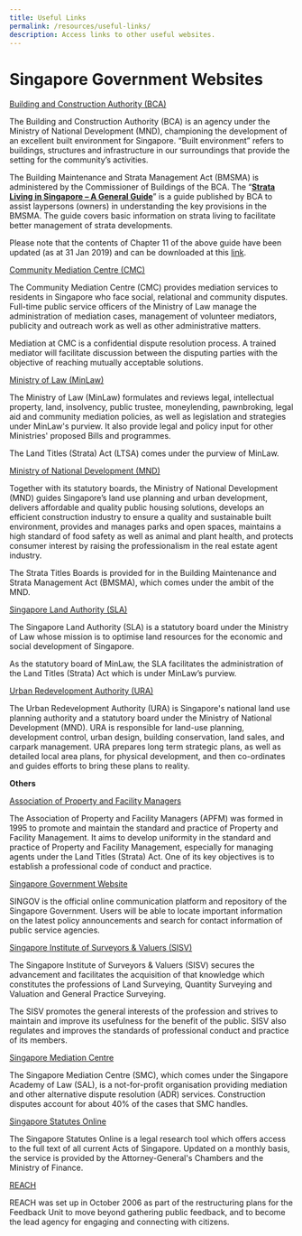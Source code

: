 ```yaml
---
title: Useful Links
permalink: /resources/useful-links/
description: Access links to other useful websites.
---
```

# Singapore Government Websites


  

[Building and Construction Authority (BCA)](https://www.bca.gov.sg/ "Building and Construction Authority (BCA)")

The Building and Construction Authority (BCA) is an agency under the Ministry of National Development (MND), championing the development of an excellent built environment for Singapore. “Built environment” refers to buildings, structures and infrastructure in our surroundings that provide the setting for the community’s activities.

The Building Maintenance and Strata Management Act (BMSMA) is administered by the Commissioner of Buildings of the BCA. The “[**Strata Living in Singapore – A General Guide**](https://www1.bca.gov.sg/regulatory-info/building-maintenance-and-strata-management/management-corporation-strata-title-mcst/strata-living-guide "Strata Living in Singapore – A General Guide")” is a guide published by BCA to assist laypersons (owners) in understanding the key provisions in the BMSMA. The guide covers basic information on strata living to facilitate better management of strata developments.

Please note that the contents of Chapter 11 of the above guide have been updated (as at 31 Jan 2019) and can be downloaded at this [link](https://www.bca.gov.sg/BMSM/others/Chapter11.pdf).

  

[Community Mediation Centre (CMC)](https://www.mlaw.gov.sg/content/cmc/en.html "Community Mediation Centre (CMC)")

The Community Mediation Centre (CMC) provides mediation services to residents in Singapore who face social, relational and community disputes. Full-time public service officers of the Ministry of Law manage the administration of mediation cases, management of volunteer mediators, publicity and outreach work as well as other administrative matters.

Mediation at CMC is a confidential dispute resolution process. A trained mediator will facilitate discussion between the disputing parties with the objective of reaching mutually acceptable solutions.

  

[Ministry of Law (MinLaw)](https://www.mlaw.gov.sg/)

The Ministry of Law (MinLaw) formulates and reviews legal, intellectual property, land, insolvency, public trustee, moneylending, pawnbroking, legal aid and community mediation policies, as well as legislation and strategies under MinLaw's purview. It also provide legal and policy input for other Ministries' proposed Bills and programmes.

The Land Titles (Strata) Act (LTSA) comes under the purview of MinLaw.

  

[Ministry of National Development (MND)](https://www.mnd.gov.sg/ "Ministry of National Development (MND)")

Together with its statutory boards, the Ministry of National Development (MND) guides Singapore’s land use planning and urban development, delivers affordable and quality public housing solutions, develops an efficient construction industry to ensure a quality and sustainable built environment, provides and manages parks and open spaces, maintains a high standard of food safety as well as animal and plant health, and protects consumer interest by raising the professionalism in the real estate agent industry.

The Strata Titles Boards is provided for in the Building Maintenance and Strata Management Act (BMSMA), which comes under the ambit of the MND.

  

[Singapore Land Authority (SLA)](https://www.sla.gov.sg/ "Singapore Land Authority (SLA)")

The Singapore Land Authority (SLA) is a statutory board under the Ministry of Law whose mission is to optimise land resources for the economic and social development of Singapore.

As the statutory board of MinLaw, the SLA facilitates the administration of the Land Titles (Strata) Act which is under MinLaw’s purview.

  

[Urban Redevelopment Authority (URA)](https://www.ura.gov.sg/ "Urban Redevelopment Authority (URA)")

The Urban Redevelopment Authority (URA) is Singapore's national land use planning authority and a statutory board under the Ministry of National Development (MND). URA is responsible for land-use planning, development control, urban design, building conservation, land sales, and carpark management. URA prepares long term strategic plans, as well as detailed local area plans, for physical development, and then co-ordinates and guides efforts to bring these plans to reality.

**Others**




[Association of Property and Facility Managers](http://www.apfm.org.sg/ "Association of Property and Facility Managers")

The Association of Property and Facility Managers (APFM) was formed in 1995 to promote and maintain the standard and practice of Property and Facility Management. It aims to develop uniformity in the standard and practice of Property and Facility Management, especially for managing agents under the Land Titles (Strata) Act. One of its key objectives is to establish a professional code of conduct and practice.

  

[Singapore Government Website](https://www.gov.sg/ "Singapore Government Website")

SINGOV is the official online communication platform and repository of the Singapore Government. Users will be able to locate important information on the latest policy announcements and search for contact information of public service agencies.

  

[Singapore Institute of Surveyors & Valuers (SISV)](http://www.sisv.org.sg/ "Singapore Institute of Surveyors & Valuers (SISV)")

The Singapore Institute of Surveyors & Valuers (SISV) secures the advancement and facilitates the acquisition of that knowledge which constitutes the professions of Land Surveying, Quantity Surveying and Valuation and General Practice Surveying.

The SISV promotes the general interests of the profession and strives to maintain and improve its usefulness for the benefit of the public. SISV also regulates and improves the standards of professional conduct and practice of its members.

  

[Singapore Mediation Centre](http://www.mediation.com.sg/ "Singapore Mediation Centre")

The Singapore Mediation Centre (SMC), which comes under the Singapore Academy of Law (SAL), is a not-for-profit organisation providing mediation and other alternative dispute resolution (ADR) services. Construction disputes account for about 40% of the cases that SMC handles.

  

[Singapore Statutes Online](https://sso.agc.gov.sg/ "Singapore Statutes Online")

The Singapore Statutes Online is a legal research tool which offers access to the full text of all current Acts of Singapore. Updated on a monthly basis, the service is provided by the Attorney-General's Chambers and the Ministry of Finance.

  

[REACH](https://www.reach.gov.sg/ "REACH")

REACH was set up in October 2006 as part of the restructuring plans for the Feedback Unit to move beyond gathering public feedback, and to become the lead agency for engaging and connecting with citizens.
